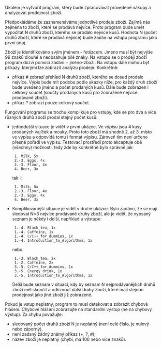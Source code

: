 Úkolem je vytvořit program, který bude zpracovávat provedené nákupy a analyzovat prodejnost zboží.

Předpokládáme že zaznamenáváme jednotlivé prodeje zboží. Zajímá nás zejména to zboží, které se prodává nejvíce. Proto program bude umět vypočítat N druhů zboží, kterého se prodalo nejvíce kusů. Hodnota N (počet druhů zboží, které se prodává nejvíce) bude zadán na vstupu programu jako první údaj.

Zboží je identifikováno svým jménem - řetězcem. Jméno musí být nejvýše 99 znaků dlouhé a neobsahuje bílé znaky. Na vstupu se o prodeji zboží program dozví pomocí zadání + jméno-zboží. Na vstupu dále mohou být příkazy, kterými lze zobrazit analýzu prodeje. Konkrétně:

  -  příkaz # zobrazí přehled N druhů zboží, kterého se dosud prodalo nejvíce. Výpis bude mít podobu podle ukázky níže, pro každý druh zboží bude uvedeno jméno a počet prodaných kusů. Dále bude zobrazen i celkový součet (součty prodaných kusů pro zobrazené nejvíce prodávané zboží).
  -  příkaz ? zobrazí pouze celkový součet.

Fungování programu se trochu komplikuje pro vstupy, kde se pro dva a více různých druhů zboží prodal stejný počet kusů:

- jednodušší situace je vidět v první ukázce. Ve výpisu jsou 4 kusy prodaných vajíček a mouky. Proto toto zboží má shodně 2. až 3. místo ve výpisu a odpovídá tomu i formát výpisu. Zároveň tím není určeno přesné pořadí ve výpisu. Testovací prostředí proto akceptuje obě (všechny) možnosti, tedy zde by konkrétně bylo správně jak:

       1. Milk, 5x
       2.-3. Eggs, 4x
       2.-3. Flour, 4x
       4. Beer, 3x
       

    tak i:

       1. Milk, 5x
       2.-3. Flour, 4x
       2.-3. Eggs, 4x
       4. Beer, 3x
       

- Komplikovanější situace je vidět v druhé ukázce. Bylo zadáno, že se mají sledovat N=3 nejvíce prodávané druhy zboží, ale je vidět, že vypsaný seznam je někdy i delší, například u výstupu:

       1.-4. Black_tea, 1x
       1.-4. Caffeine, 1x
       1.-4. C/C++_for_dummies, 1x
       1.-4. Introduction_to_Algorithms, 1x
       

    nebo:

       1.-2. Black_tea, 2x
       1.-2. Caffeine, 2x
       3.-5. C/C++_for_dummies, 1x
       3.-5. Energy_drink, 1x
       3.-5. Introduction_to_Algorithms, 1x
       

    Delší bude seznam v situaci, kdy by seznam N nejprodávanějších druhů zboží měl skončit a odříznout další druhy zboží, které mají stejnou prodejnost jako jiné zboží již zobrazené.

Pokud je vstup neplatný, program to musí detekovat a zobrazit chybové hlášení. Chybové hlášení zobrazujte na standardní výstup (ne na chybový výstup). Za chybu považujte:

   - sledovaný počet druhů zboží N je neplatný (není celé číslo, je nulový nebo záporný),
   - není zadaný žádný známý příkaz (+, ?, #),
   - název zboží je neplatný (chybí, má 100 nebo více znaků).
